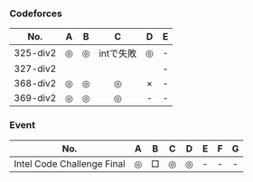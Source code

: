 ### Codeforces

| No. | A |B |C |D |E |
|:---:|:-:|:-:|:-:|:-:|:-:|
| 325-div2 |◎|◎| intで失敗|◎|- |
| 327-div2 |  |  |  |  |- |
| 368-div2 |◎|◎|◎|×|- |
| 369-div2 |◎|◎|◎|- |- |

### Event

| No. | A |B |C |D |E |F |G |
|:---:|:-:|:-:|:-:|:-:|:-:|:-:|:-:|
| Intel Code Challenge Final |◎|□|◎|◎|- |- |- |
